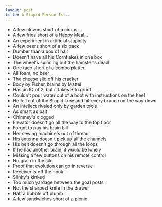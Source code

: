 ```yaml
--- 
layout: post
title: A Stupid Person Is...
---
```

* A few clowns short of a circus...
* A few fries short of a Happy Meal...
* An experiment in artificial stupidity
* A few beers short of a six pack
* Dumber than a box of hair
* Doesn't have all his Cornflakes in one box
* The wheel's spinning but the hamster's dead
* One taco short of a combo platter
* All foam, no beer
* The cheese slid off his cracker
* Body by Fisher, brains by Mattel
* Has an IQ of 2, but it takes 3 to grunt
* Couldn't pour water out of a boot with instructions on the heel
* He fell out of the Stupid Tree and hit every branch on the way down
* An intellect rivaled only by garden tools
* As smart as bait
* Chimney's clogged
* Elevator doesn't go all the way to the top floor
* Forgot to pay his brain bill
* Her sewing machine's out of thread
* His antenna doesn't pick up all the channels
* His belt doesn't go through all the loops
* If he had another brain, it would be lonely
* Missing a few buttons on his remote control
* No grain in the silo
* Proof that evolution can go in reverse
* Receiver is off the hook
* Slinky's kinked
* Too much yardage between the goal posts
* Not the sharpest knife in the drawer
* Half a bubble off plumb
* A few sandwiches short of a picnic 
